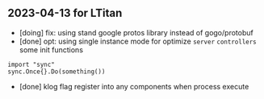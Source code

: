 ## 2023-04-13 for LTitan
* [doing] fix: using stand google protos library instead of gogo/protobuf
* [done] opt: using single instance mode for optimize `server` `controllers` some init functions
```
import "sync"
sync.Once{}.Do(something())
```
* [done] klog flag register into any components when process execute
